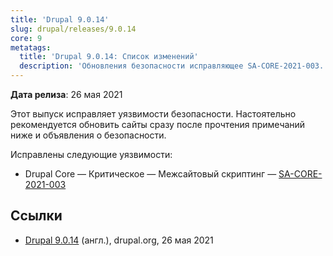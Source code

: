 ```yaml
---
title: 'Drupal 9.0.14'
slug: drupal/releases/9.0.14
core: 9
metatags:
  title: 'Drupal 9.0.14: Список изменений'
  description: 'Обновления безопасности исправляющее SA-CORE-2021-003.'
---
```


**Дата релиза**: 26 мая 2021

Этот выпуск исправляет уязвимости безопасности. Настоятельно рекомендуется обновить сайты сразу после прочтения примечаний ниже и объявления о безопасности.

Исправлены следующие уязвимости:

- Drupal Core — Критическое — Межсайтовый скриптинг — [SA-CORE-2021-003](../../../../security/sa-core/2021-003/index.md)

## Ссылки

- [Drupal 9.0.14](https://www.drupal.org/project/drupal/releases/9.0.14) (англ.), drupal.org, 26 мая 2021

